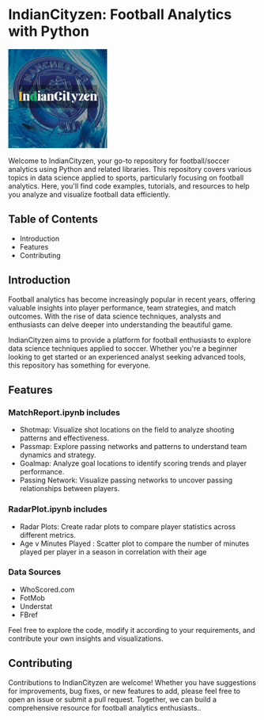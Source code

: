 # IndianCityzen: Football Analytics with Python

<p align="left">
  <img src="Images/IndianCityzen.png" width="200" title="Logo">
</p>

Welcome to IndianCityzen, your go-to repository for football/soccer analytics using Python and related libraries. This repository covers various topics in data science applied to sports, particularly focusing on football analytics. Here, you'll find code examples, tutorials, and resources to help you analyze and visualize football data efficiently.

## Table of Contents
- Introduction
- Features
- Contributing

## Introduction
Football analytics has become increasingly popular in recent years, offering valuable insights into player performance, team strategies, and match outcomes. With the rise of data science techniques, analysts and enthusiasts can delve deeper into understanding the beautiful game.

IndianCityzen aims to provide a platform for football enthusiasts to explore data science techniques applied to soccer. Whether you're a beginner looking to get started or an experienced analyst seeking advanced tools, this repository has something for everyone.

## Features
### MatchReport.ipynb includes
- Shotmap: Visualize shot locations on the field to analyze shooting patterns and effectiveness.
- Passmap: Explore passing networks and patterns to understand team dynamics and strategy.
- Goalmap: Analyze goal locations to identify scoring trends and player performance.
- Passing Network: Visualize passing networks to uncover passing relationships between players.

### RadarPlot.ipynb includes
- Radar Plots: Create radar plots to compare player statistics across different metrics.
- Age v Minutes Played : Scatter plot to compare the number of minutes played per player in a season in correlation with their age

### Data Sources
- WhoScored.com
- FotMob
- Understat
- FBref

Feel free to explore the code, modify it according to your requirements, and contribute your own insights and visualizations.

## Contributing
Contributions to IndianCityzen are welcome! Whether you have suggestions for improvements, bug fixes, or new features to add, please feel free to open an issue or submit a pull request. Together, we can build a comprehensive resource for football analytics enthusiasts..
